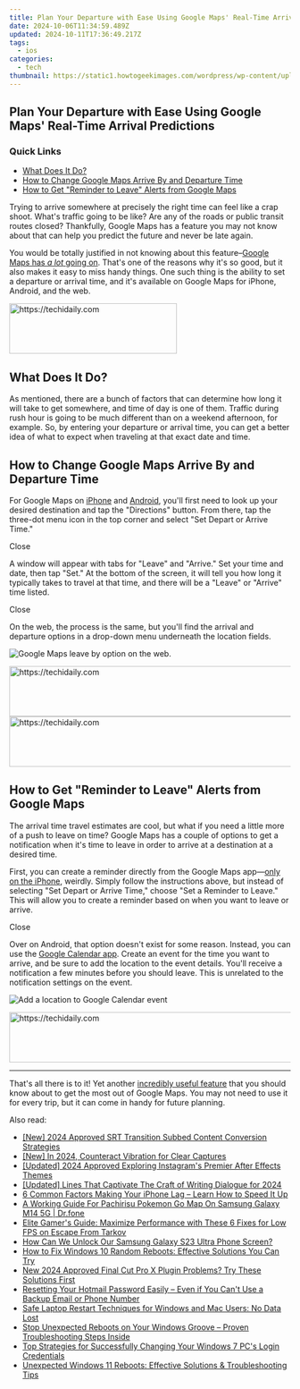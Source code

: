 ```yaml
---
title: Plan Your Departure with Ease Using Google Maps' Real-Time Arrival Predictions
date: 2024-10-06T11:34:59.489Z
updated: 2024-10-11T17:36:49.217Z
tags:
  - ios
categories:
  - tech
thumbnail: https://static1.howtogeekimages.com/wordpress/wp-content/uploads/2024/07/google-maps-arrive-time.jpg
---
```


## Plan Your Departure with Ease Using Google Maps' Real-Time Arrival Predictions

### Quick Links

* [What Does It Do?](https://fake-location.techidaily.com/complete-tutorial-to-use-gps-joystick-to-fake-gps-location-on-xiaomi-redmi-13c-5g-drfone-by-drfone-virtual-android/)
* [How to Change Google Maps Arrive By and Departure Time](https://apple-account.techidaily.com/unlock-apple-id-without-phone-number-on-apple-iphone-6-by-drfone-ios/)
* [How to Get "Reminder to Leave" Alerts from Google Maps](https://instagram-clips.techidaily.com/new-2024-approved-30plus-ways-to-convert-instagram-videos-onto-your-computer-iphone-or-android/)

 Trying to arrive somewhere at precisely the right time can feel like a crap shoot. What's traffic going to be like? Are any of the roads or public transit routes closed? Thankfully, Google Maps has a feature you may not know about that can help you predict the future and never be late again.

 You would be totally justified in not knowing about this feature–[Google Maps has _a lot_ going on](https://location-social.techidaily.com/how-to-detect-and-stop-mspy-from-spying-on-your-oppo-a1x-5g-drfone-by-drfone-virtual-android/). That's one of the reasons why it's so good, but it also makes it easy to miss handy things. One such thing is the ability to set a departure or arrival time, and it's available on Google Maps for iPhone, Android, and the web.

<!-- affiliate ads begin -->
<a href="https://aligracehair.sjv.io/c/5597632/1925565/19272" target="_top" id="1925565">
  <img src="//a.impactradius-go.com/display-ad/19272-1925565" border="0" alt="https://techidaily.com" width="300" height="90"/>
</a>
<img height="0" width="0" src="https://aligracehair.sjv.io/i/5597632/1925565/19272" style="position:absolute;visibility:hidden;" border="0" />
<!-- affiliate ads end -->

##  What Does It Do?

 As mentioned, there are a bunch of factors that can determine how long it will take to get somewhere, and time of day is one of them. Traffic during rush hour is going to be much different than on a weekend afternoon, for example. So, by entering your departure or arrival time, you can get a better idea of what to expect when traveling at that exact date and time.

##  How to Change Google Maps Arrive By and Departure Time

 For Google Maps on [iPhone](https://apps.apple.com/us/app/google-maps/id585027354) and [Android](https://www.anrdoezrs.net/links/3607085/type/dlg/sid/UUhtgUeUpU2004104/https://play.google.com/store/apps/details?id=com.google.android.apps.maps&hl=en%5FUS), you'll first need to look up your desired destination and tap the "Directions" button. From there, tap the three-dot menu icon in the top corner and select "Set Depart or Arrive Time."

Close 

 A window will appear with tabs for "Leave" and "Arrive." Set your time and date, then tap "Set." At the bottom of the screen, it will tell you how long it typically takes to travel at that time, and there will be a "Leave" or "Arrive" time listed.

Close 

 On the web, the process is the same, but you'll find the arrival and departure options in a drop-down menu underneath the location fields.

![Google Maps leave by option on the web.](https://static1.howtogeekimages.com/wordpress/wp-content/uploads/2024/07/2024-07-11_11-23-13.png) 

<!-- affiliate ads begin -->
<a href="https://appsumo.8odi.net/c/5597632/2151883/7443" target="_top" id="2151883">
  <img src="//a.impactradius-go.com/display-ad/7443-2151883" border="0" alt="https://techidaily.com" width="728" height="90"/>
</a>
<img height="0" width="0" src="https://appsumo.8odi.net/i/5597632/2151883/7443" style="position:absolute;visibility:hidden;" border="0" />
<!-- affiliate ads end -->

<!-- affiliate ads begin -->
<a href="https://aligracehair.sjv.io/c/5597632/1972684/19272" target="_top" id="1972684">
  <img src="//a.impactradius-go.com/display-ad/19272-1972684" border="0" alt="https://techidaily.com" width="728" height="90"/>
</a>
<img height="0" width="0" src="https://aligracehair.sjv.io/i/5597632/1972684/19272" style="position:absolute;visibility:hidden;" border="0" />
<!-- affiliate ads end -->

##  How to Get "Reminder to Leave" Alerts from Google Maps

 The arrival time travel estimates are cool, but what if you need a little more of a push to leave on time? Google Maps has a couple of options to get a notification when it's time to leave in order to arrive at a destination at a desired time.

 First, you can create a reminder directly from the Google Maps app—[only on the iPhone](https://apps.apple.com/us/app/google-maps/id585027354), weirdly. Simply follow the instructions above, but instead of selecting "Set Depart or Arrive Time," choose "Set a Reminder to Leave." This will allow you to create a reminder based on when you want to leave or arrive.

Close 

 Over on Android, that option doesn't exist for some reason. Instead, you can use the [Google Calendar app](https://www.anrdoezrs.net/links/3607085/type/dlg/sid/UUhtgUeUpU2004104/https://play.google.com/store/apps/details?id=com.google.android.calendar&hl=en%5FUS). Create an event for the time you want to arrive, and be sure to add the location to the event details. You'll receive a notification a few minutes before you should leave. This is unrelated to the notification settings on the event.

![Add a location to Google Calendar event](https://static1.howtogeekimages.com/wordpress/wp-content/uploads/2024/07/screenshot_20240711-110412.png) 

<!-- affiliate ads begin -->
<a href="https://ursime.pxf.io/c/5597632/2136536/16384" target="_top" id="2136536">
  <img src="//a.impactradius-go.com/display-ad/16384-2136536" border="0" alt="https://techidaily.com" width="728" height="90"/>
</a>
<img height="0" width="0" src="https://ursime.pxf.io/i/5597632/2136536/16384" style="position:absolute;visibility:hidden;" border="0" />
<!-- affiliate ads end -->

---

 That's all there is to it! Yet another [incredibly useful feature](https://hardware-help.techidaily.com/1722970490695-install-instantly-top-rated-driver-software-for-arduino-mega-2560-download-today/) that you should know about to get the most out of Google Maps. You may not need to use it for every trip, but it can come in handy for future planning.

<ins class="adsbygoogle"
     style="display:block"
     data-ad-format="autorelaxed"
     data-ad-client="ca-pub-7571918770474297"
     data-ad-slot="1223367746"></ins>

<ins class="adsbygoogle"
     style="display:block"
     data-ad-client="ca-pub-7571918770474297"
     data-ad-slot="8358498916"
     data-ad-format="auto"
     data-full-width-responsive="true"></ins>

<span class="atpl-alsoreadstyle">Also read:</span>
<div><ul>
<li><a href="https://fox-boxes.techidaily.com/new-2024-approved-srt-transition-subbed-content-conversion-strategies/"><u>[New] 2024 Approved SRT Transition Subbed Content Conversion Strategies</u></a></li>
<li><a href="https://youtube-docs.techidaily.com/n-2024-counteract-vibration-for-clear-captures/"><u>[New] In 2024, Counteract Vibration for Clear Captures</u></a></li>
<li><a href="https://instagram-video-recordings.techidaily.com/updated-2024-approved-exploring-instagrams-premier-after-effects-themes/"><u>[Updated] 2024 Approved Exploring Instagram's Premier After Effects Themes</u></a></li>
<li><a href="https://fox-glue.techidaily.com/updated-lines-that-captivate-the-craft-of-writing-dialogue-for-2024/"><u>[Updated] Lines That Captivate The Craft of Writing Dialogue for 2024</u></a></li>
<li><a href="https://fox-that.techidaily.com/6-common-factors-making-your-iphone-lag-learn-how-to-speed-it-up/"><u>6 Common Factors Making Your iPhone Lag – Learn How to Speed It Up</u></a></li>
<li><a href="https://change-location.techidaily.com/a-working-guide-for-pachirisu-pokemon-go-map-on-samsung-galaxy-m14-5g-drfone-by-drfone-virtual-android/"><u>A Working Guide For Pachirisu Pokemon Go Map On Samsung Galaxy M14 5G | Dr.fone</u></a></li>
<li><a href="https://program-issues.techidaily.com/elite-gamers-guide-maximize-performance-with-these-6-fixes-for-low-fps-on-escape-from-tarkov/"><u>Elite Gamer's Guide: Maximize Performance with These 6 Fixes for Low FPS on Escape From Tarkov</u></a></li>
<li><a href="https://android-unlock.techidaily.com/how-can-we-unlock-our-samsung-galaxy-s23-ultra-phone-screen-by-drfone-android/"><u>How Can We Unlock Our Samsung Galaxy S23 Ultra Phone Screen?</u></a></li>
<li><a href="https://os-tips.techidaily.com/how-to-fix-windows-10-random-reboots-effective-solutions-you-can-try/"><u>How to Fix Windows 10 Random Reboots: Effective Solutions You Can Try</u></a></li>
<li><a href="https://smart-video-editing.techidaily.com/new-2024-approved-final-cut-pro-x-plugin-problems-try-these-solutions-first/"><u>New 2024 Approved Final Cut Pro X Plugin Problems? Try These Solutions First</u></a></li>
<li><a href="https://os-tips.techidaily.com/resetting-your-hotmail-password-easily-even-if-you-cant-use-a-backup-email-or-phone-number/"><u>Resetting Your Hotmail Password Easily – Even if You Can't Use a Backup Email or Phone Number</u></a></li>
<li><a href="https://os-tips.techidaily.com/safe-laptop-restart-techniques-for-windows-and-mac-users-no-data-lost/"><u>Safe Laptop Restart Techniques for Windows and Mac Users: No Data Lost</u></a></li>
<li><a href="https://os-tips.techidaily.com/1723620260555-stop-unexpected-reboots-on-your-windows-groove-proven-troubleshooting-steps-inside/"><u>Stop Unexpected Reboots on Your Windows Groove – Proven Troubleshooting Steps Inside</u></a></li>
<li><a href="https://os-tips.techidaily.com/top-strategies-for-successfully-changing-your-windows-7-pcs-login-credentials/"><u>Top Strategies for Successfully Changing Your Windows 7 PC's Login Credentials</u></a></li>
<li><a href="https://os-tips.techidaily.com/unexpected-windows-11-reboots-effective-solutions-and-troubleshooting-tips/"><u>Unexpected Windows 11 Reboots: Effective Solutions & Troubleshooting Tips</u></a></li>
</ul></div>

